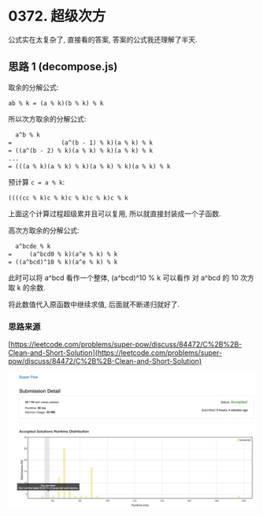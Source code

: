 # 0372. 超级次方

公式实在太复杂了, 直接看的答案, 答案的公式我还理解了半天.

## 思路 1 (decompose.js)

取余的分解公式:

```
ab % k = (a % k)(b % k) % k
```

所以次方取余的分解公式:

```
  a^b % k 
=              (a^(b - 1) % k)(a % k) % k
= ((a^(b - 2) % k)(a % k) % k)(a % k) % k
...
= (((a % k)(a % k) % k)(a % k) % k)(a % k) % k
```

预计算 `c = a % k`:

```
((((cc % k)c % k)c % k)c % k)c % k
```

上面这个计算过程超级累并且可以复用, 所以就直接封装成一个子函数.

高次方取余的分解公式:

```
  a^bcde % k
=     (a^bcd0 % k)(a^e % k) % k
= ((a^bcd)^10 % k)(a^e % k) % k
```

此时可以将 a^bcd 看作一个整体, (a^bcd)^10 % k 可以看作 对 a^bcd 的 10 次方取 k 的余数.

将此数值代入原函数中继续求值, 后面就不断递归就好了.

### 思路来源

[https://leetcode.com/problems/super-pow/discuss/84472/C%2B%2B-Clean-and-Short-Solution](https://leetcode.com/problems/super-pow/discuss/84472/C%2B%2B-Clean-and-Short-Solution)

![成绩](.assets/decompose.png)
